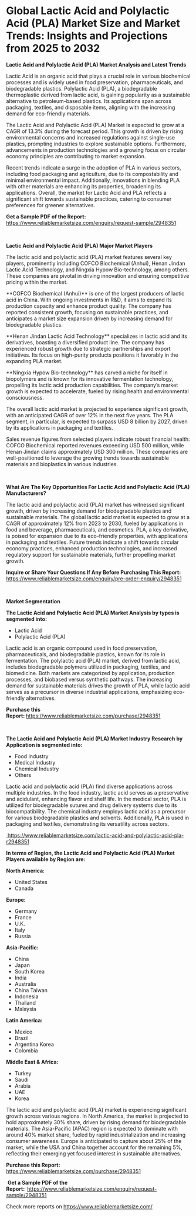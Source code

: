 <p><h1>Global Lactic Acid and Polylactic Acid (PLA) Market Size and Market Trends: Insights and Projections from 2025 to 2032</h1></p><p><strong>Lactic Acid and Polylactic Acid (PLA) Market Analysis and Latest Trends</strong></p>
<p><p>Lactic Acid is an organic acid that plays a crucial role in various biochemical processes and is widely used in food preservation, pharmaceuticals, and biodegradable plastics. Polylactic Acid (PLA), a biodegradable thermoplastic derived from lactic acid, is gaining popularity as a sustainable alternative to petroleum-based plastics. Its applications span across packaging, textiles, and disposable items, aligning with the increasing demand for eco-friendly materials.</p><p>The Lactic Acid and Polylactic Acid (PLA) Market is expected to grow at a CAGR of 13.3% during the forecast period. This growth is driven by rising environmental concerns and increased regulations against single-use plastics, prompting industries to explore sustainable options. Furthermore, advancements in production technologies and a growing focus on circular economy principles are contributing to market expansion. </p><p>Recent trends indicate a surge in the adoption of PLA in various sectors, including food packaging and agriculture, due to its compostability and minimal environmental impact. Additionally, innovations in blending PLA with other materials are enhancing its properties, broadening its applications. Overall, the market for Lactic Acid and PLA reflects a significant shift towards sustainable practices, catering to consumer preferences for greener alternatives.</p></p>
<p><strong>Get a Sample PDF of the Report:&nbsp;</strong> <a href="https://www.reliablemarketsize.com/enquiry/request-sample/2948351?utm_campaign=3178&utm_medium=2&utm_source=Github&utm_content=ia&utm_term=12032025&utm_id=lactic-acid-and-polylactic-acid-pla">https://www.reliablemarketsize.com/enquiry/request-sample/2948351</a></p>
<p>&nbsp;</p>
<p><strong>Lactic Acid and Polylactic Acid (PLA) Major Market Players</strong></p>
<p><p>The lactic acid and polylactic acid (PLA) market features several key players, prominently including COFCO Biochemical (Anhui), Henan Jindan Lactic Acid Technology, and Ningxia Hypow Bio-technology, among others. These companies are pivotal in driving innovation and ensuring competitive pricing within the market.</p><p>**COFCO Biochemical (Anhui)** is one of the largest producers of lactic acid in China. With ongoing investments in R&D, it aims to expand its production capacity and enhance product quality. The company has reported consistent growth, focusing on sustainable practices, and anticipates a market size expansion driven by increasing demand for biodegradable plastics.</p><p>**Henan Jindan Lactic Acid Technology** specializes in lactic acid and its derivatives, boasting a diversified product line. The company has experienced robust growth due to strategic partnerships and export initiatives. Its focus on high-purity products positions it favorably in the expanding PLA market.</p><p>**Ningxia Hypow Bio-technology** has carved a niche for itself in biopolymers and is known for its innovative fermentation technology, propelling its lactic acid production capabilities. The company’s market growth is expected to accelerate, fueled by rising health and environmental consciousness.</p><p>The overall lactic acid market is projected to experience significant growth, with an anticipated CAGR of over 12% in the next five years. The PLA segment, in particular, is expected to surpass USD 8 billion by 2027, driven by its applications in packaging and textiles.</p><p>Sales revenue figures from selected players indicate robust financial health: COFCO Biochemical reported revenues exceeding USD 500 million, while Henan Jindan claims approximately USD 300 million. These companies are well-positioned to leverage the growing trends towards sustainable materials and bioplastics in various industries.</p></p>
<p>&nbsp;</p>
<p><strong>What Are The Key Opportunities For Lactic Acid and Polylactic Acid (PLA) Manufacturers?</strong></p>
<p><p>The lactic acid and polylactic acid (PLA) market has witnessed significant growth, driven by increasing demand for biodegradable plastics and sustainable materials. The global lactic acid market is expected to grow at a CAGR of approximately 12% from 2023 to 2030, fueled by applications in food and beverage, pharmaceuticals, and cosmetics. PLA, a key derivative, is poised for expansion due to its eco-friendly properties, with applications in packaging and textiles. Future trends indicate a shift towards circular economy practices, enhanced production technologies, and increased regulatory support for sustainable materials, further propelling market growth.</p></p>
<p><strong>Inquire or Share Your Questions If Any Before Purchasing This Report:</strong> <a href="https://www.reliablemarketsize.com/enquiry/pre-order-enquiry/2948351?utm_campaign=3178&utm_medium=2&utm_source=Github&utm_content=ia&utm_term=12032025&utm_id=lactic-acid-and-polylactic-acid-pla">https://www.reliablemarketsize.com/enquiry/pre-order-enquiry/2948351</a></p>
<p>&nbsp;</p>
<p><strong>Market Segmentation</strong></p>
<p><strong>The Lactic Acid and Polylactic Acid (PLA) Market Analysis by types is segmented into:</strong></p>
<p><ul><li>Lactic Acid</li><li>Polylactic Acid (PLA)</li></ul></p>
<p><p>Lactic acid is an organic compound used in food preservation, pharmaceuticals, and biodegradable plastics, known for its role in fermentation. The polylactic acid (PLA) market, derived from lactic acid, includes biodegradable polymers utilized in packaging, textiles, and biomedicine. Both markets are categorized by application, production processes, and biobased versus synthetic pathways. The increasing demand for sustainable materials drives the growth of PLA, while lactic acid serves as a precursor in diverse industrial applications, emphasizing eco-friendly alternatives.</p></p>
<p><strong>Purchase this Report:&nbsp;</strong><a href="https://www.reliablemarketsize.com/purchase/2948351?utm_campaign=3178&utm_medium=2&utm_source=Github&utm_content=ia&utm_term=12032025&utm_id=lactic-acid-and-polylactic-acid-pla">https://www.reliablemarketsize.com/purchase/2948351</a></p>
<p>&nbsp;</p>
<p><strong>The Lactic Acid and Polylactic Acid (PLA) Market Industry Research by Application is segmented into:</strong></p>
<p><ul><li>Food Industry</li><li>Medical Industry</li><li>Chemical Industry</li><li>Others</li></ul></p>
<p><p>Lactic acid and polylactic acid (PLA) find diverse applications across multiple industries. In the food industry, lactic acid serves as a preservative and acidulant, enhancing flavor and shelf life. In the medical sector, PLA is utilized for biodegradable sutures and drug delivery systems due to its biocompatibility. The chemical industry employs lactic acid as a precursor for various biodegradable plastics and solvents. Additionally, PLA is used in packaging and textiles, demonstrating its versatility across sectors.</p></p>
<p><a href="https://www.reliablemarketsize.com/lactic-acid-and-polylactic-acid-pla-r2948351?utm_campaign=3178&utm_medium=2&utm_source=Github&utm_content=ia&utm_term=12032025&utm_id=lactic-acid-and-polylactic-acid-pla">&nbsp;https://www.reliablemarketsize.com/lactic-acid-and-polylactic-acid-pla-r2948351</a></p>
<p><strong>In terms of Region, the Lactic Acid and Polylactic Acid (PLA) Market Players available by Region are:</strong></p>
<p>
    <p> <strong> North America: </strong>
        <ul>
            <li>United States</li>
            <li>Canada</li>
        </ul>
        </p> 
    <p> <strong> Europe: </strong>
        <ul>
            <li>Germany</li>
            <li>France</li>
            <li>U.K.</li>
            <li>Italy</li>
            <li>Russia</li>
        </ul>
        </p> 
    <p> <strong> Asia-Pacific: </strong>
        <ul>
            <li>China</li>
            <li>Japan</li>
            <li>South Korea</li>
            <li>India</li>
            <li>Australia</li>
            <li>China Taiwan</li>
            <li>Indonesia</li>
            <li>Thailand</li>
            <li>Malaysia</li>
        </ul>
        </p> 
    <p> <strong> Latin America: </strong>
        <ul>
            <li>Mexico</li>
            <li>Brazil</li>
            <li>Argentina Korea</li>
            <li>Colombia</li>
        </ul>
        </p> 
    <p> <strong> Middle East & Africa: </strong>
        <ul>
            <li>Turkey</li>
            <li>Saudi</li>
            <li>Arabia</li>
            <li>UAE</li>
            <li>Korea</li>
        </ul>
    </p>
    </p>
<p><p>The lactic acid and polylactic acid (PLA) market is experiencing significant growth across various regions. In North America, the market is projected to hold approximately 30% share, driven by rising demand for biodegradable materials. The Asia-Pacific (APAC) region is expected to dominate with around 40% market share, fueled by rapid industrialization and increasing consumer awareness. Europe is anticipated to capture about 25% of the market, while the USA and China together account for the remaining 5%, reflecting their emerging yet focused interest in sustainable alternatives.</p></p>
<p><strong>Purchase this Report: </strong><a href="https://www.reliablemarketsize.com/purchase/2948351?utm_campaign=3178&utm_medium=2&utm_source=Github&utm_content=ia&utm_term=12032025&utm_id=lactic-acid-and-polylactic-acid-pla">https://www.reliablemarketsize.com/purchase/2948351</a></p>
<p>&nbsp;<strong>Get a Sample PDF of the Report:&nbsp;&nbsp;</strong><a href="https://www.reliablemarketsize.com/enquiry/request-sample/2948351?utm_campaign=3178&utm_medium=2&utm_source=Github&utm_content=ia&utm_term=12032025&utm_id=lactic-acid-and-polylactic-acid-pla">https://www.reliablemarketsize.com/enquiry/request-sample/2948351</a></p>
<p><strong></strong></p>
<p>Check more reports on <a href="https://www.reliablemarketsize.com/?utm_campaign=3178&utm_medium=2&utm_source=Github&utm_content=ia&utm_term=12032025&utm_id=lactic-acid-and-polylactic-acid-pla">https://www.reliablemarketsize.com/</a></p>